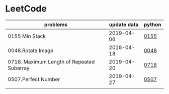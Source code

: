 # LeetCode

| problems                                  | update data | python                                                   |
| ----------------------------------------- | ----------- | -------------------------------------------------------- |
| 0155 Min Stack                            | 2019-04-06  | [0155](./python/0155.MinStack.py)                        |
| 0048.Rotate Image                         | 2018-04-18  | [0048](./python/0048.RotateImage.py)                     |
| 0718. Maximum Length of Repeated Subarray | 2019-04-20  | [0718](./python/0718.MaximumLengthofRepeatedSubarray.py) |
| 0507.Perfect Number                       | 2019-04-27  | [0507](./python/507.PerfectNumber.py)                    |
|                                           |             |                                                          |